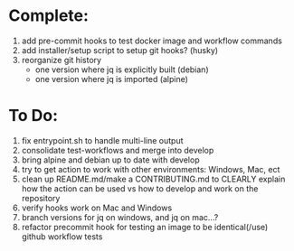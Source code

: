 # Complete:

1. add pre-commit hooks to test docker image and workflow commands
1. add installer/setup script to setup git hooks? (husky)
1. reorganize git history
    - one version where jq is explicitly built (debian)
    - one version where jq is imported (alpine)

# To Do:

1. fix entrypoint.sh to handle multi-line output
1. consolidate test-workflows and merge into develop
1. bring alpine and debian up to date with develop
1. try to get action to work with other environments: Windows, Mac, ect
1. clean up README.md/make a CONTRIBUTING.md to CLEARLY explain how the action can be used vs how to develop and work on the repository
1. verify hooks work on Mac and Windows
1. branch versions for jq on windows, and jq on mac...?
1. refactor precommit hook for testing an image to be identical(/use) github workflow tests
